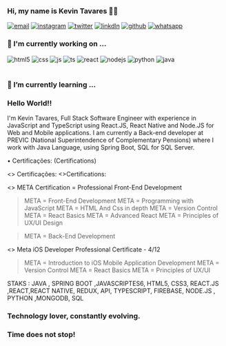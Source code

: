 ### Hi, my name is Kevin Tavares 👨‍💻

[![email](https://img.shields.io/badge/Gmail-D14836?style=for-the-badge&logo=gmail&logoColor=white)](ktavares.dev@gmail.com)
[![instagram](https://img.shields.io/badge/Instagram-E4405F?style=for-the-badge&logo=instagram&logoColor=white)](https://www.instagram.com/kevintavares_6/)
[![twitter](https://img.shields.io/badge/Twitter-1DA1F2?style=for-the-badge&logo=twitter&logoColor=white)](
https://twitter.com/Kvtavares)
[![linkdln](https://img.shields.io/badge/LinkedIn-0077B5?style=for-the-badge&logo=linkedin&logoColor=white)](
https://www.linkedin.com/in/kevin-tavares-473091199/)
[![github](	https://img.shields.io/badge/GitHub-100000?style=for-the-badge&logo=github&logoColor=white)](https://github.com/Kevintavares33)
[![whatsapp](https://img.shields.io/badge/WhatsApp-25D366?style=for-the-badge&logo=whatsapp&logoColor=white)](https://wa.me/message/5T5KCG3OVEYSJ1)



### 🔭 I'm currently working on ...
<div style="display: inline_block">
  <img align="center" alt="html5" src="https://img.shields.io/badge/HTML5-E34F26?style=for-the-badge&logo=html5&logoColor=white" />
  <img align="center" alt="css" src="https://img.shields.io/badge/CSS3-1572B6?style=for-the-badge&logo=css3&logoColor=white" />
  <img align="center" alt="js" src="https://img.shields.io/badge/JavaScript-F7DF1E?style=for-the-badge&logo=javascript&logoColor=black" />
  <img align="center" alt="ts" src="https://img.shields.io/badge/TypeScript-007ACC?style=for-the-badge&logo=typescript&logoColor=white" />
  <img align="center" alt="react" src="https://img.shields.io/badge/React-20232A?style=for-the-badge&logo=react&logoColor=61DAFB" />
  <img align="center" alt="nodejs" src="https://img.shields.io/badge/Node.js-43853D?style=for-the-badge&logo=node.js&logoColor=white" />
  <img align="center" alt="python" src="https://img.shields.io/badge/Python-14354C?style=for-the-badge&logo=python&logoColor=white"/>
<img align="center" alt="java" src="https://img.shields.io/badge/Java-ED8B00?style=for-the-badge&logo=openjdk&logoColor=white" />
</div><br/>


### 🌱 I’m currently learning ...


### Hello World!!
I'm Kevin Tavares, Full Stack Software Engineer with experience in JavaScript and TypeScript using React.JS, React Native and Node.JS for Web and Mobile applications.
I am currently a Back-end developer at PREVIC (National Superintendence of Complementary Pensions) where I work with Java Language, using Spring Boot, SQL for SQL Server.


• Certificações:
(Certifications)

<> Certificações:
<>Certifications:

<> META  Certification =  Professional Front-End Development
> META = Front-End Development
> META = Programming with JavaScript
> META =  HTML And Css in depth
> META =  Version Control
> META =  React Basics
>META  =  Advanced React
> META = Principles of UX/UI Design

> META = Back-End Development

<> Meta iOS Developer Professional Certificate -  4/12
> META = Introduction to iOS Mobile Application Development
> META =  Version Control
> META =  React Basics
> META = Principles of UX/UI 

STAKS : JAVA , SPRING BOOT ,JAVASCRIPTES6, HTML5, CSS3, REACT.JS ,REACT,REACT NATIVE, REDUX, API, TYPESCRIPT, FIREBASE, NODE.JS , PYTHON ,MONGODB, SQL

### Technology lover, constantly evolving.

### Time does not stop!

</div>

